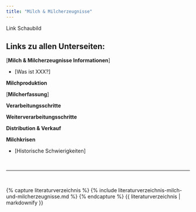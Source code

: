 ```yaml
---
title: "Milch & Milcherzeugnisse"
---
```


Link Schaubild 

## Links zu allen Unterseiten:

[**Milch & Milcherzeugnisse Informationen**]

- [Was ist XXX?]

**Milchproduktion**

[**Milcherfassung**]

**Verarbeitungsschritte**

**Weiterverarbeitungsschritte**

**Distribution & Verkauf**

**Milchkrisen**

- [Historische Schwierigkeiten]

 

<br>

---

<br> 


{% capture literaturverzeichnis %} 
{% include literaturverzeichnis-milch-und-milcherzeugnisse.md %} 
{% endcapture %} 
{{ literaturverzeichnis | markdownify }}
